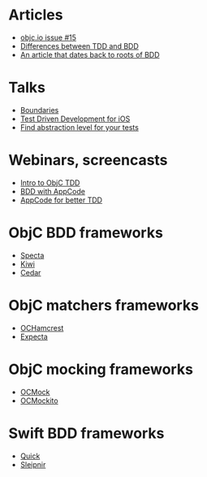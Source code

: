 Articles
=============
 - [objc.io issue #15](http://www.objc.io/issue-15/)
 - [Differences between TDD and BDD](http://blog.mattwynne.net/2012/11/20/tdd-vs-bdd/)
 - [An article that dates back to roots of BDD](http://dannorth.net/introducing-bdd/)

Talks
=============
 - [Boundaries](https://www.destroyallsoftware.com/talks/boundaries)
 - [Test Driven Development for iOS](https://www.youtube.com/watch?v=Jzlz3Bx-NzM)
 - [Find abstraction level for your tests](http://m.ustream.tv/recorded/46744750)
 
Webinars, screencasts
=============
 - [Intro to ObjC TDD](https://www.youtube.com/watch?v=WADaMF79Vts)
 - [BDD with AppCode](https://www.youtube.com/watch?v=LXBNl-6FK1s)
 - [AppCode for better TDD](https://www.youtube.com/watch?v=GtKiLWIRaqQ)
 
ObjC BDD frameworks
=============
 - [Specta](https://github.com/specta/specta)
 - [Kiwi](https://github.com/kiwi-bdd/Kiwi)
 - [Cedar](https://github.com/pivotal/cedar)
 
ObjC matchers frameworks
=============
 - [OCHamcrest](https://github.com/hamcrest/OCHamcrest)
 - [Expecta](https://github.com/specta/expecta)

ObjC mocking frameworks
=============
 - [OCMock](http://ocmock.org)
 - [OCMockito](https://github.com/jonreid/OCMockito)

Swift BDD frameworks
=============
 - [Quick](https://github.com/Quick/Quick)
 - [Sleipnir](https://github.com/railsware/Sleipnir)


